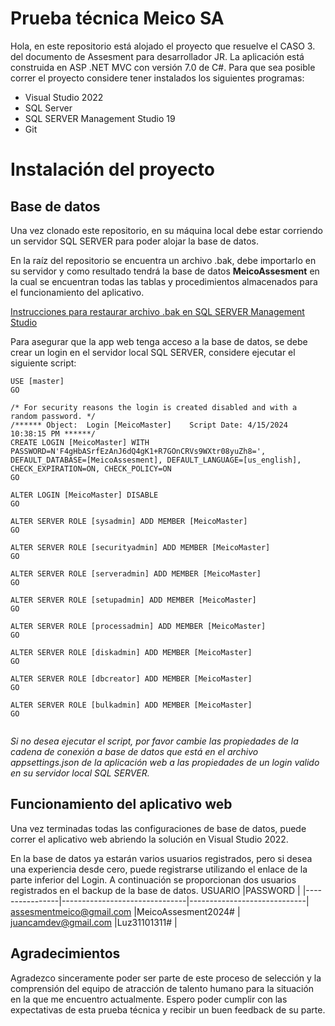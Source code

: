 # Prueba técnica Meico SA
Hola, en este repositorio está alojado el proyecto que resuelve el CASO 3. del documento de Assesment para desarrollador JR. La aplicación está construida en ASP .NET MVC con versión 7.0 de C#. Para que sea posible correr el proyecto considere tener instalados los siguientes programas:

- Visual Studio 2022
- SQL Server
- SQL SERVER Management Studio 19
- Git


# Instalación del proyecto

## Base de datos

Una vez clonado este repositorio, en su máquina local debe estar corriendo un servidor SQL SERVER para poder alojar la base de datos.

En la raíz del repositorio se encuentra un archivo .bak, debe importarlo en su servidor y como resultado tendrá la base de datos **MeicoAssesment** en la cual se encuentran todas las tablas y procedimientos almacenados para el funcionamiento del aplicativo.

[Instrucciones para restaurar archivo .bak en SQL SERVER Management Studio](https://www.ibm.com/docs/es/license-metric-tool?topic=database-restoring-ms-sql-server)

Para asegurar que la app web tenga acceso a la base de datos, se debe crear un login en el servidor local SQL SERVER, considere ejecutar el siguiente script:

```  
USE [master]
GO

/* For security reasons the login is created disabled and with a random password. */
/****** Object:  Login [MeicoMaster]    Script Date: 4/15/2024 10:38:15 PM ******/
CREATE LOGIN [MeicoMaster] WITH PASSWORD=N'F4gHbASrfEzAnJ6dQ4gK1+R7GOnCRVs9WXtr08yuZh8=', DEFAULT_DATABASE=[MeicoAssesment], DEFAULT_LANGUAGE=[us_english], CHECK_EXPIRATION=ON, CHECK_POLICY=ON
GO

ALTER LOGIN [MeicoMaster] DISABLE
GO

ALTER SERVER ROLE [sysadmin] ADD MEMBER [MeicoMaster]
GO

ALTER SERVER ROLE [securityadmin] ADD MEMBER [MeicoMaster]
GO

ALTER SERVER ROLE [serveradmin] ADD MEMBER [MeicoMaster]
GO

ALTER SERVER ROLE [setupadmin] ADD MEMBER [MeicoMaster]
GO

ALTER SERVER ROLE [processadmin] ADD MEMBER [MeicoMaster]
GO

ALTER SERVER ROLE [diskadmin] ADD MEMBER [MeicoMaster]
GO

ALTER SERVER ROLE [dbcreator] ADD MEMBER [MeicoMaster]
GO

ALTER SERVER ROLE [bulkadmin] ADD MEMBER [MeicoMaster]
GO
  
```

*Si no desea ejecutar el script, por favor cambie las propiedades de la cadena de conexión a base de datos que está en el archivo appsettings.json de la aplicación web a las propiedades de un login valido en su servidor local SQL SERVER.*

## Funcionamiento del aplicativo web

Una vez terminadas todas las configuraciones de base de datos, puede correr el aplicativo web abriendo la solución en Visual Studio 2022.

En la base de datos ya estarán varios usuarios registrados, pero si desea una experiencia desde cero, puede registrarse utilizando el enlace de la parte inferior del Login. A continuación se proporcionan dos usuarios registrados en el backup de la base de datos.
USUARIO                          |PASSWORD                         |
|----------------|-------------------------------|-----------------------------|
assesmentmeico@gmail.com            |MeicoAssesment2024#            |
juancamdev@gmail.com            |Luz31101311#            |


## Agradecimientos
Agradezco sinceramente poder ser parte de este proceso de selección y la comprensión del equipo de atracción de talento humano para la situación en la que me encuentro actualmente. 
Espero poder cumplir con las expectativas de esta prueba técnica y recibir un buen feedback de su parte.
